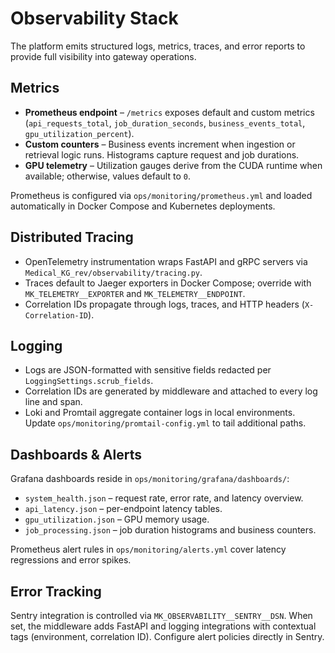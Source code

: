 # Observability Stack

The platform emits structured logs, metrics, traces, and error reports to provide full visibility into gateway operations.

## Metrics

- **Prometheus endpoint** – `/metrics` exposes default and custom metrics (`api_requests_total`, `job_duration_seconds`, `business_events_total`, `gpu_utilization_percent`).
- **Custom counters** – Business events increment when ingestion or retrieval logic runs. Histograms capture request and job durations.
- **GPU telemetry** – Utilization gauges derive from the CUDA runtime when available; otherwise, values default to `0`.

Prometheus is configured via `ops/monitoring/prometheus.yml` and loaded automatically in Docker Compose and Kubernetes deployments.

## Distributed Tracing

- OpenTelemetry instrumentation wraps FastAPI and gRPC servers via `Medical_KG_rev/observability/tracing.py`.
- Traces default to Jaeger exporters in Docker Compose; override with `MK_TELEMETRY__EXPORTER` and `MK_TELEMETRY__ENDPOINT`.
- Correlation IDs propagate through logs, traces, and HTTP headers (`X-Correlation-ID`).

## Logging

- Logs are JSON-formatted with sensitive fields redacted per `LoggingSettings.scrub_fields`.
- Correlation IDs are generated by middleware and attached to every log line and span.
- Loki and Promtail aggregate container logs in local environments. Update `ops/monitoring/promtail-config.yml` to tail additional paths.

## Dashboards & Alerts

Grafana dashboards reside in `ops/monitoring/grafana/dashboards/`:

- `system_health.json` – request rate, error rate, and latency overview.
- `api_latency.json` – per-endpoint latency tables.
- `gpu_utilization.json` – GPU memory usage.
- `job_processing.json` – job duration histograms and business counters.

Prometheus alert rules in `ops/monitoring/alerts.yml` cover latency regressions and error spikes.

## Error Tracking

Sentry integration is controlled via `MK_OBSERVABILITY__SENTRY__DSN`. When set, the middleware adds FastAPI and logging integrations with contextual tags (environment, correlation ID). Configure alert policies directly in Sentry.
